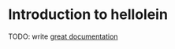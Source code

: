 # Introduction to hellolein

TODO: write [great documentation](http://jacobian.org/writing/what-to-write/)
